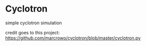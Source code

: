 # Cyclotron
simple cyclotron simulation

credit goes to this project: https://github.com/marcrowo/cyclotron/blob/master/cyclotron.py
